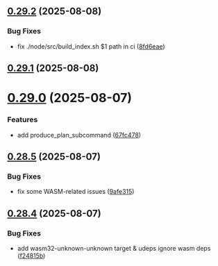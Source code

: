 ## [0.29.2](https://github.com/spaceandtimefdn/sxt-proof-of-sql-sdk/compare/v0.29.1...v0.29.2) (2025-08-08)


### Bug Fixes

* fix ./node/src/build_index.sh $1 path in ci ([8fd6eae](https://github.com/spaceandtimefdn/sxt-proof-of-sql-sdk/commit/8fd6eae0f9faf473beafc15cfcad2bd90db7ae48))



## [0.29.1](https://github.com/spaceandtimefdn/sxt-proof-of-sql-sdk/compare/v0.29.0...v0.29.1) (2025-08-08)



# [0.29.0](https://github.com/spaceandtimefdn/sxt-proof-of-sql-sdk/compare/v0.28.5...v0.29.0) (2025-08-07)


### Features

* add produce_plan_subcommand ([67fc478](https://github.com/spaceandtimefdn/sxt-proof-of-sql-sdk/commit/67fc478dc3de83d44f6193bc963557ee22dd3667))



## [0.28.5](https://github.com/spaceandtimefdn/sxt-proof-of-sql-sdk/compare/v0.28.4...v0.28.5) (2025-08-07)


### Bug Fixes

* fix some WASM-related issues ([9afe315](https://github.com/spaceandtimefdn/sxt-proof-of-sql-sdk/commit/9afe3156d583ebea2c8d5a6db778e1b7944b104f))



## [0.28.4](https://github.com/spaceandtimefdn/sxt-proof-of-sql-sdk/compare/v0.28.3...v0.28.4) (2025-08-07)


### Bug Fixes

* add wasm32-unknown-unknown target & udeps ignore wasm deps ([f24815b](https://github.com/spaceandtimefdn/sxt-proof-of-sql-sdk/commit/f24815bd4eddcf34ce87b2113deccda1c76a4c4c))



